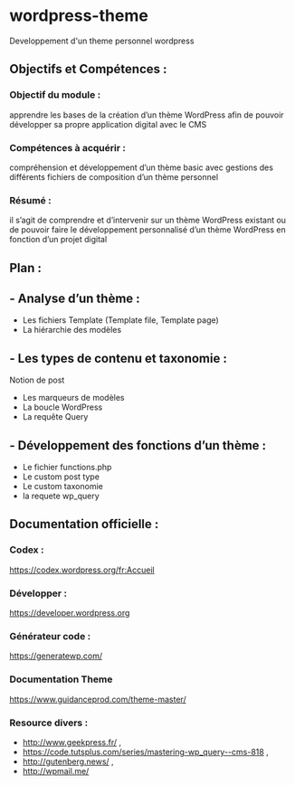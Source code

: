 # wordpress-theme
Developpement d'un theme personnel wordpress

## Objectifs et Compétences :

### Objectif du module : 
apprendre les bases de la création d’un thème WordPress afin de pouvoir développer sa propre application digital avec le CMS

### Compétences à acquérir : 
compréhension et développement d’un thème basic avec gestions des différents fichiers de composition d’un thème personnel

### Résumé : 
il s’agit de comprendre et d’intervenir sur un thème WordPress existant ou de pouvoir faire le développement personnalisé d’un thème WordPress en fonction d’un projet digital

## Plan :

## -	Analyse d’un thème :
* Les fichiers Template (Template file, Template page)
* La hiérarchie des modèles
## -	Les types de contenu et taxonomie :
Notion de post
* Les marqueurs de modèles
* La boucle WordPress
* La requête Query
## -	Développement des fonctions d’un thème :
* Le fichier functions.php
* Le custom post type
* Le custom taxonomie
* la requete wp_query

## Documentation officielle :
### Codex : 
https://codex.wordpress.org/fr:Accueil
### Développer : 
https://developer.wordpress.org
### Générateur code : 
https://generatewp.com/
### Documentation Theme
https://www.guidanceprod.com/theme-master/
### Resource divers : 
* http://www.geekpress.fr/ ,
* https://code.tutsplus.com/series/mastering-wp_query--cms-818 ,
* http://gutenberg.news/ , 
* http://wpmail.me/

